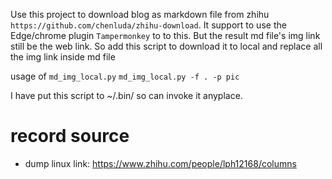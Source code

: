 Use this project to download blog as markdown file from zhihu `https://github.com/chenluda/zhihu-download`. It support to use the Edge/chrome plugin  `Tampermonkey` to to this.
But the result md file's img link still be the web link. So add this script to download it to local and replace all the img link inside md file

usage of `md_img_local.py`
`md_img_local.py -f . -p pic`

I have put this script to ~/.bin/ so can invoke it anyplace.

# record source

- dump linux
link: https://www.zhihu.com/people/lph12168/columns

